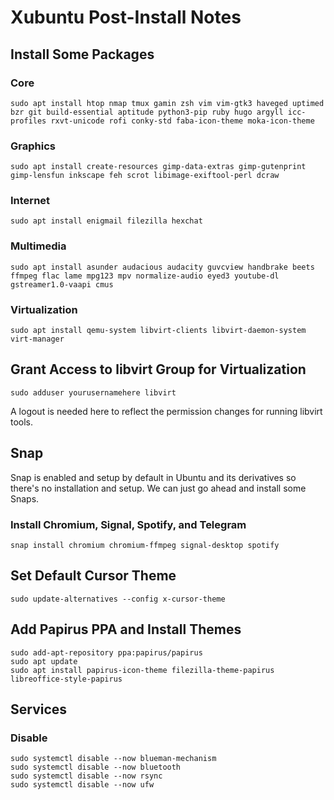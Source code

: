 # Xubuntu Post-Install Notes

## Install Some Packages

### Core

```console
sudo apt install htop nmap tmux gamin zsh vim vim-gtk3 haveged uptimed bzr git build-essential aptitude python3-pip ruby hugo argyll icc-profiles rxvt-unicode rofi conky-std faba-icon-theme moka-icon-theme
```

### Graphics

```console
sudo apt install create-resources gimp-data-extras gimp-gutenprint gimp-lensfun inkscape feh scrot libimage-exiftool-perl dcraw
```

### Internet

```console
sudo apt install enigmail filezilla hexchat
```

### Multimedia

```console
sudo apt install asunder audacious audacity guvcview handbrake beets ffmpeg flac lame mpg123 mpv normalize-audio eyed3 youtube-dl gstreamer1.0-vaapi cmus
```

### Virtualization

```console
sudo apt install qemu-system libvirt-clients libvirt-daemon-system virt-manager
```

## Grant Access to libvirt Group for Virtualization

```console
sudo adduser yourusernamehere libvirt
```

A logout is needed here to reflect the permission changes for running libvirt
tools.

## Snap

Snap is enabled and setup by default in Ubuntu and its derivatives so there's
no installation and setup. We can just go ahead and install some Snaps.

### Install Chromium, Signal, Spotify, and Telegram

```console
snap install chromium chromium-ffmpeg signal-desktop spotify
```

## Set Default Cursor Theme

```console
sudo update-alternatives --config x-cursor-theme
```

## Add Papirus PPA and Install Themes

```console
sudo add-apt-repository ppa:papirus/papirus
sudo apt update
sudo apt install papirus-icon-theme filezilla-theme-papirus libreoffice-style-papirus
```

## Services

### Disable

```console
sudo systemctl disable --now blueman-mechanism
sudo systemctl disable --now bluetooth
sudo systemctl disable --now rsync
sudo systemctl disable --now ufw
